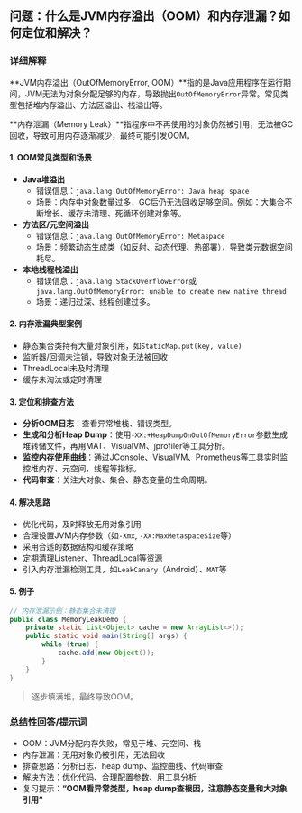 ## 问题：什么是JVM内存溢出（OOM）和内存泄漏？如何定位和解决？

### 详细解释

**JVM内存溢出（OutOfMemoryError, OOM）**指的是Java应用程序在运行期间，JVM无法为对象分配足够的内存，导致抛出`OutOfMemoryError`异常。常见类型包括堆内存溢出、方法区溢出、栈溢出等。

**内存泄漏（Memory Leak）**指程序中不再使用的对象仍然被引用，无法被GC回收，导致可用内存逐渐减少，最终可能引发OOM。

#### 1. OOM常见类型和场景

- **Java堆溢出**
  - 错误信息：`java.lang.OutOfMemoryError: Java heap space`
  - 场景：内存中对象数量过多，GC后仍无法回收足够空间。例如：大集合不断增长、缓存未清理、死循环创建对象等。
- **方法区/元空间溢出**
  - 错误信息：`java.lang.OutOfMemoryError: Metaspace`
  - 场景：频繁动态生成类（如反射、动态代理、热部署），导致类元数据空间耗尽。
- **本地线程栈溢出**
  - 错误信息：`java.lang.StackOverflowError`或`java.lang.OutOfMemoryError: unable to create new native thread`
  - 场景：递归过深、线程创建过多。

#### 2. 内存泄漏典型案例

- 静态集合类持有大量对象引用，如`StaticMap.put(key, value)`
- 监听器/回调未注销，导致对象无法被回收
- ThreadLocal未及时清理
- 缓存未淘汰或定时清理

#### 3. 定位和排查方法

- **分析OOM日志**：查看异常堆栈、错误类型。
- **生成和分析Heap Dump**：使用`-XX:+HeapDumpOnOutOfMemoryError`参数生成堆转储文件，再用MAT、VisualVM、jprofiler等工具分析。
- **监控内存使用曲线**：通过JConsole、VisualVM、Prometheus等工具实时监控堆内存、元空间、线程等指标。
- **代码审查**：关注大对象、集合、静态变量的生命周期。

#### 4. 解决思路

- 优化代码，及时释放无用对象引用
- 合理设置JVM内存参数（如`-Xmx`, `-XX:MaxMetaspaceSize`等）
- 采用合适的数据结构和缓存策略
- 定期清理Listener、ThreadLocal等资源
- 引入内存泄漏检测工具，如`LeakCanary`（Android）、`MAT`等

#### 5. 例子

```java
// 内存泄漏示例：静态集合未清理
public class MemoryLeakDemo {
    private static List<Object> cache = new ArrayList<>();
    public static void main(String[] args) {
        while (true) {
            cache.add(new Object());
        }
    }
}
```
> 逐步填满堆，最终导致OOM。

### 总结性回答/提示词

- OOM：JVM分配内存失败，常见于堆、元空间、栈
- 内存泄漏：无用对象仍被引用，无法回收
- 排查思路：分析日志、heap dump、监控曲线、代码审查
- 解决方法：优化代码、合理配置参数、用工具分析
- 复习提示：**“OOM看异常类型，heap dump查根因，注意静态变量和大对象引用”**